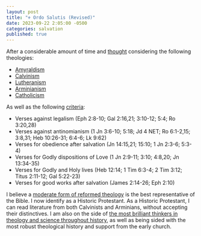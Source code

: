 ```yaml
---
layout: post
title: "⚜️ Ordo Salutis (Revised)"
date: 2023-09-22 2:05:00 -0500
categories: salvation
published: true
---
```


After a considerable amount of time and [thought](https://sevenshepherd.github.io/the-christian-walk/) considering the following theologies:

- [Amyraldism](https://sevenshepherd.github.io/ordo-salutis-amyraldian/)
- [Calvinism](https://sevenshepherd.github.io/ordo-salutis-reformed//)
- [Lutheranism](https://sevenshepherd.github.io/ordo-salutis-lutheran/)
- [Arminianism](https://sevenshepherd.github.io/ordo-salutis-arminian/)
- [Catholicism](https://sevenshepherd.github.io/ordo-salutis-roman-catholicism/)

As well as the following [criteria](https://sevenshepherd.github.io/the-christian-walk/):

- Verses against legalism (Eph 2:8-10; Gal 2:16,21; 3:10-12; 5:4; Ro 3:20,28)
- Verses against antinomianism (1 Jn 3:6-10; 5:18; Jd 4 NET; Ro 6:1-2,15; 3:8,31; Heb 10:26-31; 6:4-6; Lk 9:62)
- Verses for obedience after salvation (Jn 14:15,21; 15:10; 1 Jn 2:3-6; 5:3-4)
- Verses for Godly dispositions of Love (1 Jn 2:9-11; 3:10; 4:8,20; Jn 13:34-35)
- Verses for Godly and Holy lives (Heb 12:14; 1 Tim 6:3-4; 2 Tim 3:12; Titus 2:11-12; Gal 5:22-23)
- Verses for good works after salvation (James 2:14-26; Eph 2:10)

I believe a [moderate form of reformed theology](https://sevenshepherd.github.io/ordo-salutis-amyraldian/) is the best representative of the Bible. I now identify as a Historic Protestant. As a Historic Protestant, I can read literature from both Calvinists and Arminians, without accepting their distinctives. I am also on the side of [the most brilliant thinkers in theology and science throughout history](https://sevenshepherd.github.io/science/), as well as being sided with the most robust theological history and support from the early church.


<script>
    var refTagger = {
        settings: {
            bibleVersion: 'ESV'
        }
    }; 

    (function(d, t) {
        var n=d.querySelector('[nonce]');
        refTagger.settings.nonce = n && (n.nonce||n.getAttribute('nonce'));
        var g = d.createElement(t), s = d.getElementsByTagName(t)[0];
        g.src = 'https://api.reftagger.com/v2/RefTagger.js';
        g.nonce = refTagger.settings.nonce;
        s.parentNode.insertBefore(g, s);
    }(document, 'script'));
</script>
